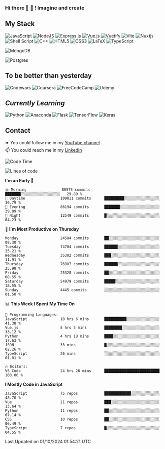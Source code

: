 ### Hi there 👋 🤖 ! Imagine and create

## My Stack
![JavaScript](https://img.shields.io/badge/javascript-%23323330.svg?style=for-the-badge&logo=javascript&logoColor=%23F7DF1E) ![NodeJS](https://img.shields.io/badge/node.js-6DA55F?style=for-the-badge&logo=node.js&logoColor=white) <img alt="Express.js" src="https://img.shields.io/badge/express.js%20-%23404d59.svg?&style=for-the-badge"/> ![Vue.js](https://img.shields.io/badge/vuejs-%2335495e.svg?style=for-the-badge&logo=vuedotjs&logoColor=%234FC08D) ![Vuetify](https://img.shields.io/badge/Vuetify-1867C0?style=for-the-badge&logo=vuetify&logoColor=AEDDFF) ![Vite](https://img.shields.io/badge/vite-%23646CFF.svg?style=for-the-badge&logo=vite&logoColor=white) ![Nuxtjs](https://img.shields.io/badge/Nuxt-002E3B?style=for-the-badge&logo=nuxtdotjs&logoColor=#00DC82) ![Shell Script](https://img.shields.io/badge/shell_script-%23121011.svg?style=for-the-badge&logo=gnu-bash&logoColor=white) ![C++](https://img.shields.io/badge/c++-%2300599C.svg?style=for-the-badge&logo=c%2B%2B&logoColor=white) ![HTML5](https://img.shields.io/badge/html5-%23E34F26.svg?style=for-the-badge&logo=html5&logoColor=white) ![CSS3](https://img.shields.io/badge/css3-%231572B6.svg?style=for-the-badge&logo=css3&logoColor=white) ![LaTeX](https://img.shields.io/badge/latex-%23008080.svg?style=for-the-badge&logo=latex&logoColor=white) ![TypeScript](https://img.shields.io/badge/typescript-%23007ACC.svg?style=for-the-badge&logo=typescript&logoColor=white)
<div>
  <img alt="MongoDB" src ="https://img.shields.io/badge/MongoDB-%234ea94b.svg?&style=for-the-badge&logo=mongodb&logoColor=white"/>
  
  ![Postgres](https://img.shields.io/badge/postgres-%23316192.svg?style=for-the-badge&logo=postgresql&logoColor=white)
</div>

## To be better than yesterday
![Codewars](https://img.shields.io/badge/Codewars-B1361E?style=for-the-badge&logo=codewars&logoColor=grey)
  ![Coursera](https://img.shields.io/badge/Coursera-%230056D2.svg?style=for-the-badge&logo=Coursera&logoColor=white)
  ![FreeCodeCamp](https://img.shields.io/badge/Freecodecamp-%23123.svg?&style=for-the-badge&logo=freecodecamp&logoColor=green)
  ![Udemy](https://img.shields.io/badge/Udemy-A435F0?style=for-the-badge&logo=Udemy&logoColor=white)

## *Currently Learning*
![Python](https://img.shields.io/badge/python-3670A0?style=for-the-badge&logo=python&logoColor=ffdd54) ![Anaconda](https://img.shields.io/badge/Anaconda-%2344A833.svg?style=for-the-badge&logo=anaconda&logoColor=white) 
![Flask](https://img.shields.io/badge/flask-%23000.svg?style=for-the-badge&logo=flask&logoColor=white) ![TensorFlow](https://img.shields.io/badge/TensorFlow-%23FF6F00.svg?style=for-the-badge&logo=TensorFlow&logoColor=white) ![Keras](https://img.shields.io/badge/Keras-%23D00000.svg?style=for-the-badge&logo=Keras&logoColor=white)

## Contact
⏩ You could follow me in my <a href="https://www.youtube.com/c/ViktorJimenezF" target="blank">YouTube channel</a>   <br>
📫 You could reach me in my <a href="https://www.linkedin.com/in/victorjuanjimenez/" target="blank">Linkedin</a>  

<!--START_SECTION:waka-->
![Code Time](http://img.shields.io/badge/Code%20Time-2%2C738%20hrs%2036%20mins-blue)

![Lines of code](https://img.shields.io/badge/From%20Hello%20World%20I%27ve%20Written-422.3%20million%20lines%20of%20code-blue)

**I'm an Early 🐤** 

```text
🌞 Morning                88575 commits       ███████░░░░░░░░░░░░░░░░░░   29.89 % 
🌆 Daytime                109011 commits      █████████░░░░░░░░░░░░░░░░   36.79 % 
🌃 Evening                86194 commits       ███████░░░░░░░░░░░░░░░░░░   29.09 % 
🌙 Night                  12549 commits       █░░░░░░░░░░░░░░░░░░░░░░░░   04.23 % 
```
📅 **I'm Most Productive on Thursday** 

```text
Monday                   24584 commits       ██░░░░░░░░░░░░░░░░░░░░░░░   08.30 % 
Tuesday                  74704 commits       ██████░░░░░░░░░░░░░░░░░░░   25.21 % 
Wednesday                35302 commits       ███░░░░░░░░░░░░░░░░░░░░░░   11.91 % 
Thursday                 76987 commits       ██████░░░░░░░░░░░░░░░░░░░   25.98 % 
Friday                   25328 commits       ██░░░░░░░░░░░░░░░░░░░░░░░   08.55 % 
Saturday                 54979 commits       █████░░░░░░░░░░░░░░░░░░░░   18.55 % 
Sunday                   4445 commits        ░░░░░░░░░░░░░░░░░░░░░░░░░   01.50 % 
```


📊 **This Week I Spent My Time On** 

```text
💬 Programming Languages: 
JavaScript               10 hrs 6 mins       ██████████░░░░░░░░░░░░░░░   41.38 % 
Vue.js                   8 hrs 5 mins        ████████░░░░░░░░░░░░░░░░░   33.12 % 
Python                   4 hrs 18 mins       ████░░░░░░░░░░░░░░░░░░░░░   17.63 % 
JSON                     33 mins             █░░░░░░░░░░░░░░░░░░░░░░░░   02.26 % 
TypeScript               26 mins             ░░░░░░░░░░░░░░░░░░░░░░░░░   01.81 % 

🔥 Editors: 
VS Code                  24 hrs 26 mins      █████████████████████████   100.00 % 
```

**I Mostly Code in JavaScript** 

```text
JavaScript               75 repos            ████████████░░░░░░░░░░░░░   48.70 % 
Vue                      21 repos            ███░░░░░░░░░░░░░░░░░░░░░░   13.64 % 
Python                   11 repos            ██░░░░░░░░░░░░░░░░░░░░░░░   07.14 % 
CSS                      10 repos            ██░░░░░░░░░░░░░░░░░░░░░░░   06.49 % 
TypeScript               7 repos             █░░░░░░░░░░░░░░░░░░░░░░░░   04.55 % 
```




 Last Updated on 01/10/2024 01:54:21 UTC
<!--END_SECTION:waka-->

<!--
**ViktorJJF/ViktorJJF** is a ✨ _special_ ✨ repository because its `README.md` (this file) appears on your GitHub profile.



Here are some ideas to get you started:

- 🔭 I’m currently working on ...
- 🌱 I’m currently learning ...
- 👯 I’m looking to collaborate on ...
- 🤔 I’m looking for help with ...
- 💬 Ask me about ...
- 📫 How to reach me: ...
- 😄 Pronouns: ...
- ⚡ Fun fact: ...
-->
